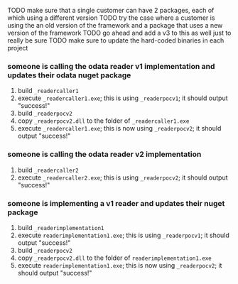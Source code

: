 

TODO make sure that a single customer can have 2 packages, each of which using a different version
TODO try the case where a customer is using the an old version of the framework and a package that uses a new version of the framework
TODO go ahead and add a v3 to this as well just to really be sure
TODO make sure to update the hard-coded binaries in each project




### someone is calling the odata reader v1 implementation and updates their odata nuget package

1. build `_readercaller1`
2. execute `_readercaller1.exe`; this is using `_readerpocv1`; it should output "success!"
3. build `_readerpocv2`
4. copy `_readerpocv2.dll` to the folder of `_readercaller1.exe`
5. execute `_readercaller1.exe`; this is now using `_readerpocv2`; it should output "success!"

### someone is calling the odata reader v2 implementation

1. build `_readercaller2`
2. execute `_readercaller2.exe`; this is using `_readerpocv2`; it should output "success!"

### someone is implementing a v1 reader and updates their nuget package

1. build `_readerimplementation1`
2. execute `readerimplementation1.exe`; this is using `_readerpocv1`; it should output "success!"
3. build `_readerpocv2`
4. copy `_readerpocv2.dll` to the folder of `readerimplementation1.exe`
5. execute `readerimplementation1.exe`; this is now using `_readerpocv2`; it should output "success!"